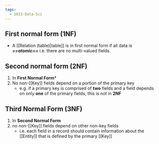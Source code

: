 ```yaml
---
tags:
  - 1033-Data-Sci
---
```

## First normal form (1NF)
- A [[Relation (table)|table]] is in first normal form if all data is ***==atomic==*** i.e. there are no multi-valued fields.

## Second normal form (2NF)
1. In **First Normal Form***
2. No non-[[Key]] fields depend on a portion of the primary key
	- e.g. if a primary key is comprised of **two** fields and a field depends on only **one** of the primary fields, this is *not* in **2NF**

## Third Normal Form (3NF)
1. In **Second Normal Form**
2. no non-[[Key]] fields depend on other non-key fields
	- i.e. each field in a record should contain information about the [[Entity]] that is defined by the primary [[Key]]